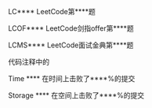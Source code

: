 LC****       LeetCode第****题

LCOF****  LeetCode剑指offer第****题

LCMS****  LeetCode面试金典第****题



代码注释中的

Time       ****  在时间上击败了****%的提交

Storage   ****  在空间上击败了****%的提交